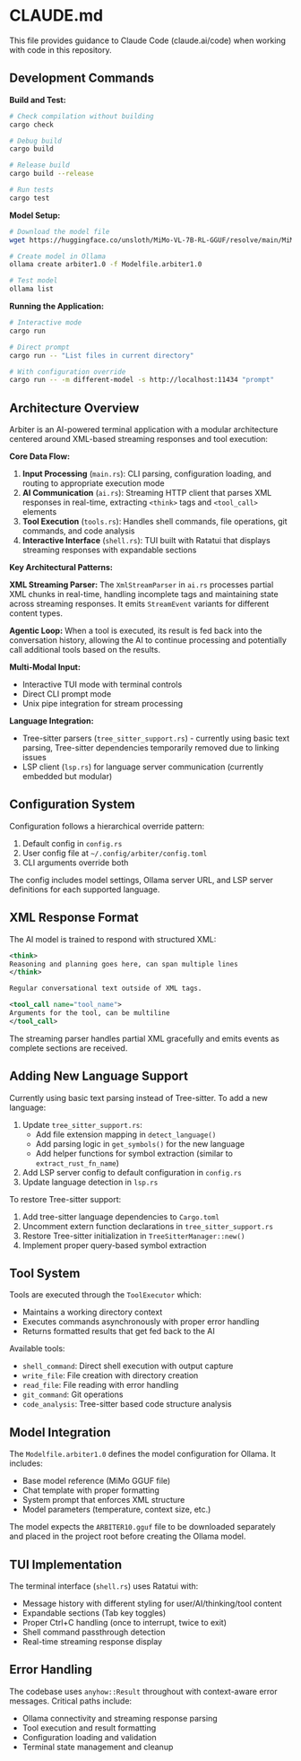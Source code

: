# CLAUDE.md

This file provides guidance to Claude Code (claude.ai/code) when working with code in this repository.

## Development Commands

**Build and Test:**
```bash
# Check compilation without building
cargo check

# Debug build
cargo build

# Release build
cargo build --release

# Run tests
cargo test
```

**Model Setup:**
```bash
# Download the model file
wget https://huggingface.co/unsloth/MiMo-VL-7B-RL-GGUF/resolve/main/MiMo-VL-7B-RL-UD-Q4_K_XL.gguf -O ARBITER10.gguf

# Create model in Ollama
ollama create arbiter1.0 -f Modelfile.arbiter1.0

# Test model
ollama list
```

**Running the Application:**
```bash
# Interactive mode
cargo run

# Direct prompt
cargo run -- "List files in current directory"

# With configuration override
cargo run -- -m different-model -s http://localhost:11434 "prompt"
```

## Architecture Overview

Arbiter is an AI-powered terminal application with a modular architecture centered around XML-based streaming responses and tool execution:

**Core Data Flow:**
1. **Input Processing** (`main.rs`): CLI parsing, configuration loading, and routing to appropriate execution mode
2. **AI Communication** (`ai.rs`): Streaming HTTP client that parses XML responses in real-time, extracting `<think>` tags and `<tool_call>` elements
3. **Tool Execution** (`tools.rs`): Handles shell commands, file operations, git commands, and code analysis
4. **Interactive Interface** (`shell.rs`): TUI built with Ratatui that displays streaming responses with expandable sections

**Key Architectural Patterns:**

**XML Streaming Parser:**
The `XmlStreamParser` in `ai.rs` processes partial XML chunks in real-time, handling incomplete tags and maintaining state across streaming responses. It emits `StreamEvent` variants for different content types.

**Agentic Loop:**
When a tool is executed, its result is fed back into the conversation history, allowing the AI to continue processing and potentially call additional tools based on the results.

**Multi-Modal Input:**
- Interactive TUI mode with terminal controls
- Direct CLI prompt mode  
- Unix pipe integration for stream processing

**Language Integration:**
- Tree-sitter parsers (`tree_sitter_support.rs`) - currently using basic text parsing, Tree-sitter dependencies temporarily removed due to linking issues
- LSP client (`lsp.rs`) for language server communication (currently embedded but modular)

## Configuration System

Configuration follows a hierarchical override pattern:
1. Default config in `config.rs`
2. User config file at `~/.config/arbiter/config.toml` 
3. CLI arguments override both

The config includes model settings, Ollama server URL, and LSP server definitions for each supported language.

## XML Response Format

The AI model is trained to respond with structured XML:

```xml
<think>
Reasoning and planning goes here, can span multiple lines
</think>

Regular conversational text outside of XML tags.

<tool_call name="tool_name">
Arguments for the tool, can be multiline
</tool_call>
```

The streaming parser handles partial XML gracefully and emits events as complete sections are received.

## Adding New Language Support

Currently using basic text parsing instead of Tree-sitter. To add a new language:

1. Update `tree_sitter_support.rs`:
   - Add file extension mapping in `detect_language()`
   - Add parsing logic in `get_symbols()` for the new language
   - Add helper functions for symbol extraction (similar to `extract_rust_fn_name`)
2. Add LSP server config to default configuration in `config.rs`
3. Update language detection in `lsp.rs`

To restore Tree-sitter support:
1. Add tree-sitter language dependencies to `Cargo.toml`
2. Uncomment extern function declarations in `tree_sitter_support.rs`
3. Restore Tree-sitter initialization in `TreeSitterManager::new()`
4. Implement proper query-based symbol extraction

## Tool System

Tools are executed through the `ToolExecutor` which:
- Maintains a working directory context
- Executes commands asynchronously with proper error handling
- Returns formatted results that get fed back to the AI

Available tools:
- `shell_command`: Direct shell execution with output capture
- `write_file`: File creation with directory creation
- `read_file`: File reading with error handling
- `git_command`: Git operations
- `code_analysis`: Tree-sitter based code structure analysis

## Model Integration

The `Modelfile.arbiter1.0` defines the model configuration for Ollama. It includes:
- Base model reference (MiMo GGUF file)
- Chat template with proper formatting
- System prompt that enforces XML structure
- Model parameters (temperature, context size, etc.)

The model expects the `ARBITER10.gguf` file to be downloaded separately and placed in the project root before creating the Ollama model.

## TUI Implementation

The terminal interface (`shell.rs`) uses Ratatui with:
- Message history with different styling for user/AI/thinking/tool content
- Expandable sections (Tab key toggles)
- Proper Ctrl+C handling (once to interrupt, twice to exit)
- Shell command passthrough detection
- Real-time streaming response display

## Error Handling

The codebase uses `anyhow::Result` throughout with context-aware error messages. Critical paths include:
- Ollama connectivity and streaming response parsing
- Tool execution and result formatting
- Configuration loading and validation
- Terminal state management and cleanup